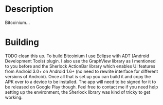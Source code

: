 Description
===============

Bitcoinium... 


Building
===============
TODO clean this up.
To build Bitcoinium I use Eclipse with ADT (Android Development Tools) plugin. I also use the GraphView library as I mentioned to you before and the Sherlock ActionBar library which enables UI features from Android 3.0+ on Android 1.6+ (no need to rewrite interface for different versions of Android). Once all that is set up you can build it and copy the APK over to a device to be installed. The app will need to be signed for it to be released on Google Play though. Feel free to contact me if you need help setting up the environment, the Sherlock library was kind of tricky to get working.